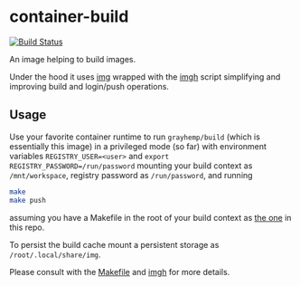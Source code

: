 # container-build

[![Build Status](https://travis-ci.org/grayhemp/container-build.svg?branch=master)](https://travis-ci.org/grayhemp/container-build)

An image helping to build images.

Under the hood it uses [img] wrapped with the [imgh] script
simplifying and improving build and login/push operations.

## Usage

Use your favorite container runtime to run `grayhemp/build` (which is
essentially this image) in a privileged mode (so far) with environment
variables `REGISTRY_USER=<user>` and `export
REGISTRY_PASSWORD=/run/password` mounting your build context as
`/mnt/workspace`, registry password as `/run/password`, and running

```bash
make
make push
```

assuming you have a Makefile in the root of your build context as
[the one][Makefile] in this repo.

To persist the build cache mount a persistent storage as
`/root/.local/share/img`.

Please consult with the [Makefile] and [imgh] for more details.

[img]: https://github.com/genuinetools/img
[imgh]: scripts/imgh
[Makefile]: Makefile
